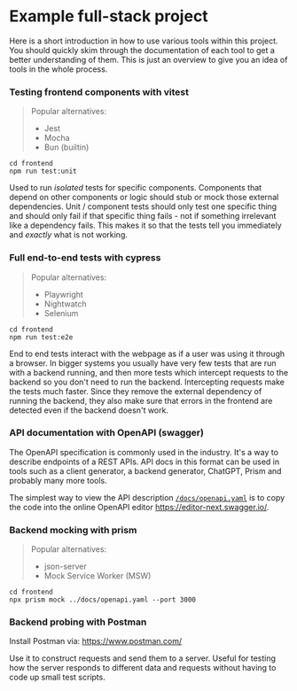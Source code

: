 # Example full-stack project

Here is a short introduction in how to use various tools within this project. You should quickly skim through
the documentation of each tool to get a better understanding of them. This is just an overview to give you an
idea of tools in the whole process.

### Testing frontend components with vitest

> Popular alternatives:
>
> -   Jest
> -   Mocha
> -   Bun (builtin)

```
cd frontend
npm run test:unit
```

Used to run _isolated_ tests for specific components. Components that depend on other components or logic
should stub or mock those external dependencies. Unit / component tests should only test one specific thing
and should only fail if that specific thing fails - not if something irrelevant like a dependency fails.
This makes it so that the tests tell you immediately and _exactly_ what is not working.

### Full end-to-end tests with cypress

> Popular alternatives:
>
> -   Playwright
> -   Nightwatch
> -   Selenium

```
cd frontend
npm run test:e2e
```

End to end tests interact with the webpage as if a user was using it through a browser. In bigger systems 
you usually have very few tests that are run with a backend running, and then more tests which intercept
requests to the backend so you don't need to run the backend. Intercepting requests make the tests much faster.
Since they remove the external dependency of running the backend, they also make sure that errors in the
frontend are detected even if the backend doesn't work.

### API documentation with OpenAPI (swagger)

The OpenAPI specification is commonly used in the industry. It's a way to describe endpoints of a REST APIs.
API docs in this format can be used in tools such as a client generator, a backend generator, ChatGPT, Prism
and probably many more tools.

The simplest way to view the API description [`/docs/openapi.yaml`](docs/openapi.yaml) is to copy the code
into the online OpenAPI editor https://editor-next.swagger.io/.

### Backend mocking with prism

> Popular alternatives:
>
> -   json-server
> -   Mock Service Worker (MSW)

```
cd frontend
npx prism mock ../docs/openapi.yaml --port 3000
```

### Backend probing with Postman

Install Postman via: https://www.postman.com/

Use it to construct requests and send them to a server. Useful for testing how the server responds to different
data and requests without having to code up small test scripts.
